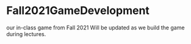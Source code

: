 # Fall2021GameDevelopment
our in-class game from Fall 2021
Will be updated as we build the game during lectures.
